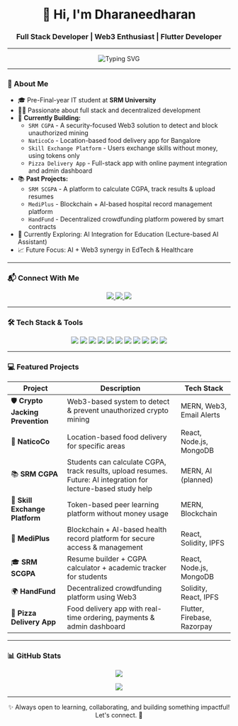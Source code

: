 <h1 align="center">👋 Hi, I'm Dharaneedharan</h1>
<h3 align="center">Full Stack Developer | Web3 Enthusiast | Flutter Developer</h3>

---

<div align="center">
  <img src="https://readme-typing-svg.herokuapp.com?font=Fira+Code&weight=600&size=22&pause=1000&color=00FFD1&center=true&vCenter=true&width=460&lines=MERN+%7C+Web3+%7C+Flutter+Dev;Building+Decentralized+Solutions;Turning+Ideas+Into+Reality!" alt="Typing SVG" />
</div>

---

### 🚀 About Me
- 🎓 Pre-Final-year IT student at **SRM University**
- 👨‍💻 Passionate about full stack and decentralized development
- 🔨 **Currently Building:**
  - `SRM CGPA` - A security-focused Web3 solution to detect and block unauthorized mining
  - `NaticoCo` - Location-based food delivery app for Bangalore
  - `Skill Exchange Platform` - Users exchange skills without money, using tokens only
  - `Pizza Delivery App` - Full-stack app with online payment integration and admin dashboard
- 📚 **Past Projects:**
  - `SRM SCGPA` - A platform to calculate CGPA, track results & upload resumes
  - `MediPlus` - Blockchain + AI-based hospital record management platform
  - `HandFund` - Decentralized crowdfunding platform powered by smart contracts
- 🌱 Currently Exploring: AI Integration for Education (Lecture-based AI Assistant)
- 📈 Future Focus: AI + Web3 synergy in EdTech & Healthcare

---

### 📬 Connect With Me
<p align="center">
  <a href="https://www.linkedin.com/in/dharaneedharan1825" target="_blank">
    <img src="https://img.shields.io/badge/LinkedIn-%230077B5.svg?style=for-the-badge&logo=linkedin&logoColor=white" />
  </a>
  <a href="https://instagram.com/_.murugesh" target="_blank">
    <img src="https://img.shields.io/badge/Instagram-%23E4405F.svg?style=for-the-badge&logo=instagram&logoColor=white" />
  </a>
  <a href="https://leetcode.com/u/murugesh04/" target="_blank">
    <img src="https://img.shields.io/badge/LeetCode-%23FFA116.svg?style=for-the-badge&logo=leetcode&logoColor=white" />
  </a>
</p>

---

### 🛠️ Tech Stack & Tools
<p align="center">
  <img src="https://img.shields.io/badge/C++-%2300599C.svg?style=for-the-badge&logo=c%2B%2B&logoColor=white"/>
  <img src="https://img.shields.io/badge/Python-%233776AB.svg?style=for-the-badge&logo=python&logoColor=white"/>
  <img src="https://img.shields.io/badge/JavaScript-%23F7DF1E.svg?style=for-the-badge&logo=javascript&logoColor=black"/>
  <img src="https://img.shields.io/badge/React-%2361DAFB.svg?style=for-the-badge&logo=react&logoColor=black"/>
  <img src="https://img.shields.io/badge/Node.js-%23339933.svg?style=for-the-badge&logo=node.js&logoColor=white"/>
  <img src="https://img.shields.io/badge/Express-%23000000.svg?style=for-the-badge&logo=express&logoColor=white"/>
  <img src="https://img.shields.io/badge/MongoDB-%2347A248.svg?style=for-the-badge&logo=mongodb&logoColor=white"/>
  <img src="https://img.shields.io/badge/Flutter-%2302569B.svg?style=for-the-badge&logo=flutter&logoColor=white"/>
  <img src="https://img.shields.io/badge/Web3.js-%23F16822.svg?style=for-the-badge&logo=web3.js&logoColor=white"/>
  <img src="https://img.shields.io/badge/Figma-%23F24E1E.svg?style=for-the-badge&logo=figma&logoColor=white"/>
  <img src="https://img.shields.io/badge/Git-%23F05032.svg?style=for-the-badge&logo=git&logoColor=white"/>
</p>

---

### 💻 Featured Projects
| Project | Description | Tech Stack |
|--------|-------------|------------|
| 🛡️ **Crypto Jacking Prevention** | Web3-based system to detect & prevent unauthorized crypto mining | MERN, Web3, Email Alerts |
| 🍲 **NaticoCo** | Location-based food delivery for specific areas | React, Node.js, MongoDB |
| 📚 **SRM CGPA** | Students can calculate CGPA, track results, upload resumes. Future: AI integration for lecture-based study help | MERN, AI (planned) |
| 🔁 **Skill Exchange Platform** | Token-based peer learning platform without money usage | MERN, Blockchain |
| 🏥 **MediPlus** | Blockchain + AI-based health record platform for secure access & management | React, Solidity, IPFS |
| 🎓 **SRM SCGPA** | Resume builder + CGPA calculator + academic tracker for students | React, Node.js, MongoDB |
| 🌍 **HandFund** | Decentralized crowdfunding platform using Web3 | Solidity, React, IPFS |
| 🍕 **Pizza Delivery App** | Food delivery app with real-time ordering, payments & admin dashboard | Flutter, Firebase, Razorpay |

---

### 📊 GitHub Stats
<p align="center">
  <img src="https://github-readme-streak-stats.herokuapp.com?user=Murugesh&theme=tokyonight&hide_border=true&border_radius=10" />
</p>
<p align="center">
  <img src="https://github-readme-stats.vercel.app/api/top-langs/?username=Murugesh&layout=compact&theme=tokyonight" />
</p>

---

<p align="center">✨ Always open to learning, collaborating, and building something impactful! Let's connect. 🚀</p>
